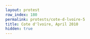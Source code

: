 ```yaml
---
layout: protest
row_index: 180
permalink: protests/cote-d-lvoire-5
title: Cote d'lvoire, April 2010
hidden: true
---
```

